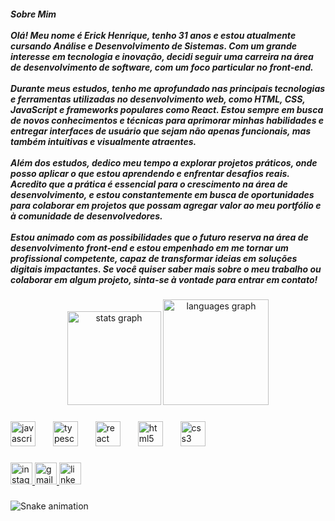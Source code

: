 <h5 align="left">Sobre Mim<br><br>Olá! Meu nome é Erick Henrique, tenho 31 anos e estou atualmente cursando Análise e Desenvolvimento de Sistemas. Com um grande interesse em tecnologia e inovação, decidi seguir uma carreira na área de desenvolvimento de software, com um foco particular no front-end.<br><br>Durante meus estudos, tenho me aprofundado nas principais tecnologias e ferramentas utilizadas no desenvolvimento web, como HTML, CSS, JavaScript e frameworks populares como React. Estou sempre em busca de novos conhecimentos e técnicas para aprimorar minhas habilidades e entregar interfaces de usuário que sejam não apenas funcionais, mas também intuitivas e visualmente atraentes.<br><br>Além dos estudos, dedico meu tempo a explorar projetos práticos, onde posso aplicar o que estou aprendendo e enfrentar desafios reais. Acredito que a prática é essencial para o crescimento na área de desenvolvimento, e estou constantemente em busca de oportunidades para colaborar em projetos que possam agregar valor ao meu portfólio e à comunidade de desenvolvedores.<br><br>Estou animado com as possibilidades que o futuro reserva na área de desenvolvimento front-end e estou empenhado em me tornar um profissional competente, capaz de transformar ideias em soluções digitais impactantes. Se você quiser saber mais sobre o meu trabalho ou colaborar em algum projeto, sinta-se à vontade para entrar em contato!</h5>

###

<div align="center">
  <img src="https://github-readme-stats.vercel.app/api?username=Eriick-Henrique&hide_title=false&hide_rank=false&show_icons=true&include_all_commits=true&count_private=true&disable_animations=false&theme=dark&locale=pt-br&hide_border=false" height="150" alt="stats graph"  />
  <img src="https://github-readme-stats.vercel.app/api/top-langs?username=Eriick-Henrique&locale=pt-br&hide_title=false&layout=compact&card_width=320&langs_count=5&theme=dark&hide_border=false" height="169" alt="languages graph"  />
</div>

###

<div align="left">
  <img src="https://cdn.jsdelivr.net/gh/devicons/devicon/icons/javascript/javascript-original.svg" height="40" alt="javascript logo"  />
  <img width="20" />
  <img src="https://cdn.jsdelivr.net/gh/devicons/devicon/icons/typescript/typescript-original.svg" height="40" alt="typescript logo"  />
  <img width="20" />
  <img src="https://cdn.jsdelivr.net/gh/devicons/devicon/icons/react/react-original.svg" height="40" alt="react logo"  />
  <img width="20" />
  <img src="https://cdn.jsdelivr.net/gh/devicons/devicon/icons/html5/html5-original.svg" height="40" alt="html5 logo"  />
  <img width="20" />
  <img src="https://cdn.jsdelivr.net/gh/devicons/devicon/icons/css3/css3-original.svg" height="40" alt="css3 logo"  />
</div>

###

<div align="left">
  <a href="https://www.instagram.com/erickhenriquee__/" target="_blank">
    <img src="https://img.shields.io/static/v1?message=Instagram&logo=instagram&label=&color=E4405F&logoColor=white&labelColor=&style=for-the-badge" height="35" alt="instagram logo"  />
  </a>
  <a href="erickhjdev@gmail.com" target="_blank">
    <img src="https://img.shields.io/static/v1?message=Gmail&logo=gmail&label=&color=D14836&logoColor=white&labelColor=&style=for-the-badge" height="35" alt="gmail logo"  />
  </a>
  <a href="https://www.linkedin.com/in/erick-henrique-de-jesus-0025422b0/" target="_blank">
    <img src="https://img.shields.io/static/v1?message=LinkedIn&logo=linkedin&label=&color=0077B5&logoColor=white&labelColor=&style=for-the-badge" height="35" alt="linkedin logo"  />
  </a>
</div>

###

<img src="https://raw.githubusercontent.com/Eriick-Henrique/Eriick-Henrique/output/snake.svg" alt="Snake animation" />

###
